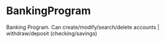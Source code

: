 # BankingProgram
Banking Program. Can create/modify/search/delete accounts | withdraw/deposit (checking/savings)
